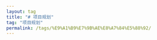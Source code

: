 ```yaml
---
layout: tag
title: "# 项目规划"
tag: "项目规划"
permalink: /tags/%E9%A1%B9%E7%9B%AE%E8%A7%84%E5%88%92/
---
```

